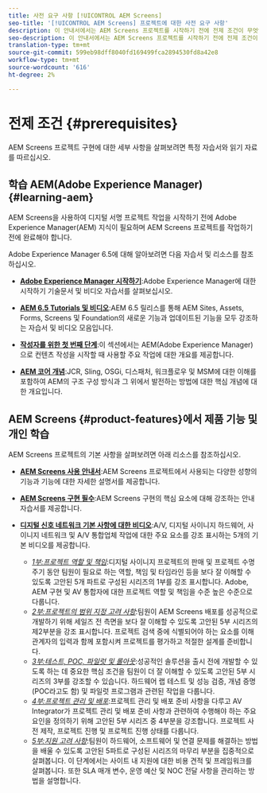```yaml
---
title: 사전 요구 사항 [!UICONTROL AEM Screens]
seo-title: '[!UICONTROL AEM Screens] 프로젝트에 대한 사전 요구 사항'
description: 이 안내서에서는 AEM Screens 프로젝트를 시작하기 전에 전제 조건이 무엇인지에 대해 설명합니다.
seo-description: 이 안내서에서는 AEM Screens 프로젝트를 시작하기 전에 전제 조건이 무엇인지에 대해 설명합니다.
translation-type: tm+mt
source-git-commit: 599eb98dff8040fd169499fca2894530fd8a42e8
workflow-type: tm+mt
source-wordcount: '616'
ht-degree: 2%

---
```



# 전제 조건 {#prerequisites}

AEM Screens 프로젝트 구현에 대한 세부 사항을 살펴보려면 특정 자습서와 읽기 자료를 따르십시오.

## 학습 AEM(Adobe Experience Manager) {#learning-aem}

AEM Screens을 사용하여 디지털 서명 프로젝트 작업을 시작하기 전에 Adobe Experience Manager(AEM) 지식이 필요하며 AEM Screens 프로젝트를 작업하기 전에 완료해야 합니다.

Adobe Experience Manager 6.5에 대해 알아보려면 다음 자습서 및 리소스를 참조하십시오.

* **[Adobe Experience Manager 시작하기](https://helpx.adobe.com/kr/experience-manager/get-started.html)**:Adobe Experience Manager에 대한 시작하기 기술문서 및 비디오 자습서를 살펴보십시오.

* **[AEM 6.5 Tutorials 및 비디오](https://helpx.adobe.com/kr/experience-manager/kt/index/aem-6-5-videos.html)**:AEM 6.5 릴리스를 통해 AEM Sites, Assets, Forms, Screens 및 Foundation의 새로운 기능과 업데이트된 기능을 모두 강조하는 자습서 및 비디오 모음입니다.

* **[작성자를 위한 첫 번째 단계](https://helpx.adobe.com/experience-manager/6-5/sites/authoring/using/first-steps.html)**:이 섹션에서는 AEM(Adobe Experience Manager)으로 컨텐츠 작성을 시작할 때 사용할 주요 작업에 대한 개요를 제공합니다.

* **[AEM 코어 개념](https://helpx.adobe.com/experience-manager/6-5/sites/developing/using/the-basics.html)**:JCR, Sling, OSGi, 디스패처, 워크플로우 및 MSM에 대한 이해를 포함하여 AEM의 구조 구성 방식과 그 위에서 발전하는 방법에 대한 핵심 개념에 대한 개요입니다.

## AEM Screens {#product-features}에서 제품 기능 및 개인 학습

AEM Screens 프로젝트의 기본 사항을 살펴보려면 아래 리소스를 참조하십시오.

* **[AEM Screens 사용 안내서](https://helpx.adobe.com/kr/experience-manager/6-5/screens/user-guide.html)**:AEM Screens 프로젝트에서 사용되는 다양한 성향의 기능과 기능에 대한 자세한 설명서를 제공합니다.

* **[AEM Screens 구현 필수](https://experienceleague.adobe.com/?launch=AEM-7a#recommended/solutions/experience-manager)**:AEM Screens 구현의 핵심 요소에 대해 강조하는 안내 자습서를 제공합니다.

* **[디지털 신호 네트워크 기본 사항에 대한 비디오](https://helpx.adobe.com/experience-manager/6-5/screens/user-guide.html?topic=/experience-manager/6-5/screens/morehelp/digital-signage-networks-basics.ug.js)**:A/V, 디지털 사이니지 하드웨어, 사이니지 네트워크 및 A/V 통합업체 작업에 대한 주요 요소를 강조 표시하는 5개의 기본 비디오를 제공합니다.
   * *[1부:프로젝트 역할 및 책임](https://helpx.adobe.com/experience-manager/6-5/screens/using/project-roles-responsibilities.html)*:디지털 사이니지 프로젝트의 판매 및 프로젝트 수명 주기 동안 팀원이 필요로 하는 역할, 책임 및 타임라인 등을 보다 잘 이해할 수 있도록 고안된 5개 파트로 구성된 시리즈의 1부를 강조 표시합니다. Adobe, AEM 구현 및 AV 통합자에 대한 프로젝트 역할 및 책임을 수준 높은 수준으로 다룹니다.
   * *[2부:프로젝트의 범위 지정 고려 사항](https://helpx.adobe.com/experience-manager/6-5/screens/using/project-considerations.html)*:팀원이 AEM Screens 배포를 성공적으로 개발하기 위해 세일즈 전 측면을 보다 잘 이해할 수 있도록 고안된 5부 시리즈의 제2부분을 강조 표시합니다. 프로젝트 검색 중에 식별되어야 하는 요소를 이해 관계자의 입력과 함께 포함시켜 프로젝트를 평가하고 적절한 설계를 준비합니다.
   * *[3부:테스트, POC, 파일럿 및 롤아웃](https://helpx.adobe.com/experience-manager/6-5/screens/using/testing-pocs-pilots-rollouts.html)*:성공적인 솔루션을 출시 전에 개발할 수 있도록 하는 데 중요한 핵심 조건을 팀원이 더 잘 이해할 수 있도록 고안된 5부 시리즈의 3부를 강조할 수 있습니다. 하드웨어 랩 테스트 및 성능 검증, 개념 증명(POC라고도 함) 및 파일럿 프로그램과 관련된 작업을 다룹니다.
   * *[4부:프로젝트 관리 및 배포](https://helpx.adobe.com/experience-manager/6-5/screens/using/project-management-and-deployment.html)*:프로젝트 관리 및 배포 준비 사항을 다루고 AV Integrator가 프로젝트 관리 및 배포 준비 사항과 관련하여 수행해야 하는 주요 요인을 정의하기 위해 고안된 5부 시리즈 중 4부분을 강조합니다. 프로젝트 사전 제작, 프로젝트 진행 및 프로젝트 진행 상태를 다룹니다.
   * *[5부:지원 고려 사항](https://helpx.adobe.com/experience-manager/6-5/screens/using/support-considerations.html)*:팀원이 하드웨어, 소프트웨어 및 연결 문제를 해결하는 방법을 배울 수 있도록 고안된 5파트로 구성된 시리즈의 마무리 부분을 집중적으로 살펴봅니다. 이 단계에서는 사이트 내 지원에 대한 비용 견적 및 프레임워크를 살펴봅니다. 또한 SLA 매개 변수, 운영 예산 및 NOC 전달 사항을 관리하는 방법을 설명합니다.
